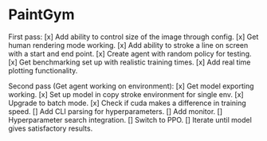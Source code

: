 # PaintGym

First pass:
[x] Add ability to control size of the image through config.
[x] Get human rendering mode working.
[x] Add ability to stroke a line on screen with a start and end point.
[x] Create agent with random policy for testing.
[x] Get benchmarking set up with realistic training times.
[x] Add real time plotting functionality.

Second pass (Get agent working on environment):
[x] Get model exporting working.
[x] Set up model in copy stroke environment for single env.
[x] Upgrade to batch mode.
[x] Check if cuda makes a difference in training speed.
[] Add CLI parsing for hyperparameters.
[] Add monitor.
[] Hyperparameter search integration.
[] Switch to PPO.
[] Iterate until model gives satisfactory results.